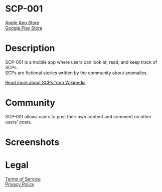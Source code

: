 # SCP-001
[Apple App Store](https://apps.apple.com/us/app/scp-001/id1631783280)<br>
[Google Play Store](https://play.google.com/store/apps/details?id=com.greenknightlabs.scp_001&hl=en_US&gl=US)

# Description
SCP-001 is a mobile app where users can look at, read, and keep track of SCPs.<br>
SCPs are fictional stories written by the community about anomalies.<br>

[Read more about SCPs from Wikipedia](https://en.wikipedia.org/wiki/SCP_Foundation)

# Community
SCP-001 allows users to post their own content and comment on other users' posts.

# Screenshots

# Legal
[Terms of Service](https://scp-one.web.app/terms-of-service)<br>
[Privacy Policy](https://scp-one.web.app/privacy-policy)

